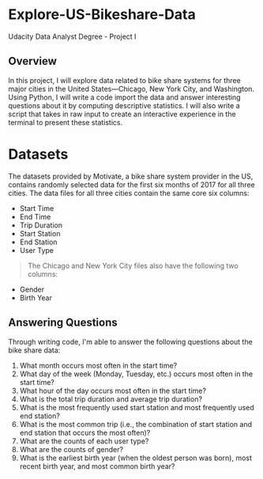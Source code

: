 # Explore-US-Bikeshare-Data

Udacity Data Analyst Degree - Project I

## Overview
In this project, I will explore data related to bike share systems for three major cities in the United States—Chicago, New York City, and Washington. Using Python, I will write a code import the data and answer interesting questions about it by computing descriptive statistics. I will also write a script that takes in raw input to create an interactive experience in the terminal to present these statistics.

# Datasets
The datasets provided by Motivate, a bike share system provider in the US, contains randomly selected data for the first six months of 2017 for all three cities. The data files for all three cities contain the same core six columns:

* Start Time
* End Time
* Trip Duration
* Start Station
* End Station
* User Type
> The Chicago and New York City files also have the following two columns:
* Gender
* Birth Year

## Answering Questions
Through writing code, I'm able to answer the following questions about the bike share data:

1. What month occurs most often in the start time?
1. What day of the week (Monday, Tuesday, etc.) occurs most often in the start time?
1. What hour of the day occurs most often in the start time?
1. What is the total trip duration and average trip duration?
1. What is the most frequently used start station and most frequently used end station?
1. What is the most common trip (i.e., the combination of start station and end station that occurs the most often)?
1. What are the counts of each user type?
1. What are the counts of gender?
1. What is the earliest birth year (when the oldest person was born), most recent birth year, and most common birth year?
